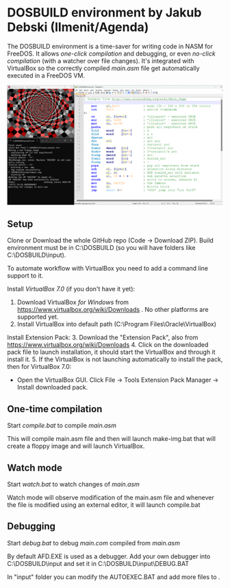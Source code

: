 # DOSBUILD environment by Jakub Debski (Ilmenit/Agenda)

The DOSBUILD environment is a time-saver for writing code in NASM for FreeDOS.
It allows *one-click compilation* and debugging, or even *no-click compilation* (with a watcher over file changes).
It's integrated with VirtualBox so the correctly compiled *main.asm* file get automatically executed in a FreeDOS VM.

![screenshot](https://raw.githubusercontent.com/ilmenit/DOSBUILD//master/dosbuild.png)

## Setup

Clone or Download the whole GitHub repo (Code -> Download ZIP).
Build environment must be in C:\DOSBUILD (so you will have folders like C:\DOSBUILD\input).

To automate workflow with VirtualBox you need to add a command line support to it.

Install *VirtualBox 7.0* (if you don't have it yet):
1. Download VirtualBox *for Windows* from https://www.virtualbox.org/wiki/Downloads . No other platforms are supported yet.
2. Install VirtualBox into default path (C:\Program Files\Oracle\VirtualBox)

Install Extension Pack:
3. Download the "Extension Pack", also from https://www.virtualbox.org/wiki/Downloads 
4. Click on the downloaded pack file to launch installation, it should start the VirtualBox and through it install it.
5. If the VirtualBox is not launching automatically to install the pack, then for VirtualBox 7.0:
- Open the VirtualBox GUI. Click File -> Tools Extension Pack Manager -> Install downloaded pack.

## One-time compilation

Start *compile.bat* to compile *main.asm*

This will compile main.asm file and then will launch make-img.bat that will create a floppy image and will launch VirtualBox.

## Watch mode

Start *watch.bat* to watch changes of *main.asm*

Watch mode will observe modification of the main.asm file and whenever the file is modified using an external editor, it will launch compile.bat

## Debugging 

Start *debug.bat* to debug *main.com* compiled from *main.asm*

By default AFD.EXE is used as a debugger.
Add your own debugger into C:\DOSBUILD\input and set it in C:\DOSBUILD\input\DEBUG.BAT  

In "input" folder you can modify the AUTOEXEC.BAT and add more files to .
